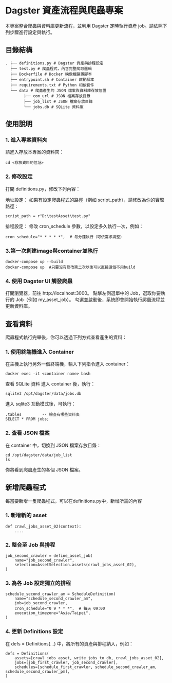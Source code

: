 # Dagster 資產流程與爬蟲專案

本專案整合爬蟲與資料庫更新流程，並利用 Dagster 定時執行資產 job。請依照下列步驟進行設定與執行。

## 目錄結構

    . ├── definitions.py # Dagster 資產與排程設定
      ├── test.py # 爬蟲程式，內含完整爬取邏輯 
      ├── Dockerfile # Docker 映像檔建置腳本 
      ├── entrypoint.sh # Container 啟動腳本
      ├── requirements.txt # Python 相依套件 
      └── data # 爬蟲產生的 JSON 檔案與資料庫存放位置
            ├── com_url # JSON 檔案存放目錄 
            ├── job_list # JSON 檔案存放目錄 
            └── jobs.db # SQLite 資料庫


## 使用說明

### 1. 進入專案資料夾
請進入存放本專案的資料夾：

    cd <存放資料的位址>

### 2. 修改設定
打開 definitions.py，修改下列內容：

地址設定：
如果有設定爬蟲程式的路徑（例如 script_path），請修改為你的實際路徑：

    script_path = r"D:\testAsset\test.py"

排程設定：
修改 cron_schedule 參數，以設定多久執行一次，例如：

    cron_schedule="* * * * *",  # 每分鐘執行（可依需求調整）

### 3.第一次創建image與container並執行

    docker-compose up --build
    docker-compose up  #只要沒有修改第二次以後可以直接這個不用build


### 4. 使用 Dagster UI 觸發爬蟲
打開瀏覽器，前往 http://localhost:3000。
點擊左側選單中的 Job，選取你要執行的 Job（例如 my_asset_job）。
勾選並啟動後，系統即會開始執行爬蟲流程並更新資料庫。

## 查看資料
爬蟲程式執行完畢後，你可以透過下列方式查看產生的資料：

### 1. 使用終端機進入 Container
在主機上執行另外一個終端機，輸入下列指令進入 container：

    docker exec -it <container name> bash

查看 SQLite 資料
進入 container 後，執行：

    sqlite3 /opt/dagster/data/jobs.db

進入 sqlite3 互動模式後，可執行：

    .tables         -- 檢查有哪些資料表
    SELECT * FROM jobs;

### 2. 查看 JSON 檔案
在 container 中，切換到 JSON 檔案存放目錄：

    cd /opt/dagster/data/job_list
    ls

你將看到爬蟲產生的各個 JSON 檔案。

## 新增爬蟲程式

每當要新增一隻爬蟲程式，可以在definitions.py中，新增所需的內容

### 1. 新增新的 asset

    def crawl_jobs_asset_02(context):
        ....

### 2. 整合至 Job 與排程

    job_second_crawler = define_asset_job(
        name="job_second_crawler",
        selection=AssetSelection.assets(crawl_jobs_asset_02),
    )

### 3. 為各 Job 設定獨立的排程

    schedule_second_crawler_am = ScheduleDefinition(
        name="schedule_second_crawler_am",
        job=job_second_crawler,
        cron_schedule="0 9 * * *",  # 每天 09:00
        execution_timezone="Asia/Taipei",
    )

### 4. 更新 Definitions 設定
在 defs = Definitions(...) 中，將所有的資產與排程納入，例如：

    defs = Definitions(
        assets=[crawl_jobs_asset, write_jobs_to_db, crawl_jobs_asset_02],
        jobs=[job_first_crawler, job_second_crawler],
        schedules=[schedule_first_crawler, schedule_second_crawler_am, schedule_second_crawler_pm],
    )
